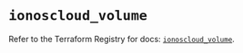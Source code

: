 # `ionoscloud_volume`

Refer to the Terraform Registry for docs: [`ionoscloud_volume`](https://registry.terraform.io/providers/ionos-cloud/ionoscloud/6.4.17/docs/resources/volume).
